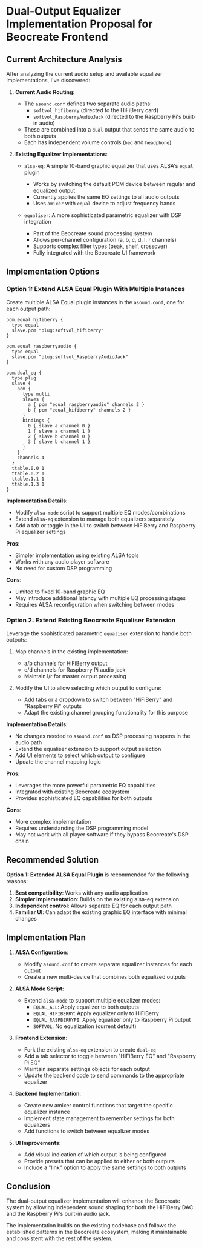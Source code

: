 # Dual-Output Equalizer Implementation Proposal for Beocreate Frontend

## Current Architecture Analysis

After analyzing the current audio setup and available equalizer implementations, I've discovered:

1. **Current Audio Routing**:
   - The `asound.conf` defines two separate audio paths:
     - `softvol_hifiberry` (directed to the HiFiBerry card)
     - `softvol_RaspberryAudioJack` (directed to the Raspberry Pi's built-in audio)
   - These are combined into a `dual` output that sends the same audio to both outputs
   - Each has independent volume controls (`bed` and `headphone`)

2. **Existing Equalizer Implementations**:
   - `alsa-eq`: A simple 10-band graphic equalizer that uses ALSA's `equal` plugin
     - Works by switching the default PCM device between regular and equalized output
     - Currently applies the same EQ settings to all audio outputs
     - Uses `amixer` with `equal` device to adjust frequency bands

   - `equaliser`: A more sophisticated parametric equalizer with DSP integration
     - Part of the Beocreate sound processing system
     - Allows per-channel configuration (a, b, c, d, l, r channels)
     - Supports complex filter types (peak, shelf, crossover)
     - Fully integrated with the Beocreate UI framework

## Implementation Options

### Option 1: Extend ALSA Equal Plugin With Multiple Instances

Create multiple ALSA Equal plugin instances in the `asound.conf`, one for each output path:

```
pcm.equal_hifiberry {
  type equal
  slave.pcm "plug:softvol_hifiberry"
}

pcm.equal_raspberryaudio {
  type equal
  slave.pcm "plug:softvol_RaspberryAudioJack"
}

pcm.dual_eq {
  type plug
  slave {
    pcm {
      type multi
      slaves {
        a { pcm "equal_raspberryaudio" channels 2 }
        b { pcm "equal_hifiberry" channels 2 }
      }
      bindings {
        0 { slave a channel 0 }
        1 { slave a channel 1 }
        2 { slave b channel 0 }
        3 { slave b channel 1 }
      }
    }
    channels 4
  }
  ttable.0.0 1
  ttable.0.2 1
  ttable.1.1 1
  ttable.1.3 1
}
```

**Implementation Details**:
- Modify `alsa-mode` script to support multiple EQ modes/combinations
- Extend `alsa-eq` extension to manage both equalizers separately
- Add a tab or toggle in the UI to switch between HiFiBerry and Raspberry Pi equalizer settings

**Pros**:
- Simpler implementation using existing ALSA tools
- Works with any audio player software
- No need for custom DSP programming

**Cons**:
- Limited to fixed 10-band graphic EQ
- May introduce additional latency with multiple EQ processing stages
- Requires ALSA reconfiguration when switching between modes

### Option 2: Extend Existing Beocreate Equaliser Extension

Leverage the sophisticated parametric `equaliser` extension to handle both outputs:

1. Map channels in the existing implementation:
   - a/b channels for HiFiBerry output
   - c/d channels for Raspberry Pi audio jack
   - Maintain l/r for master output processing

2. Modify the UI to allow selecting which output to configure:
   - Add tabs or a dropdown to switch between "HiFiBerry" and "Raspberry Pi" outputs
   - Adapt the existing channel grouping functionality for this purpose

**Implementation Details**:
- No changes needed to `asound.conf` as DSP processing happens in the audio path
- Extend the equaliser extension to support output selection
- Add UI elements to select which output to configure
- Update the channel mapping logic

**Pros**:
- Leverages the more powerful parametric EQ capabilities
- Integrated with existing Beocreate ecosystem
- Provides sophisticated EQ capabilities for both outputs

**Cons**:
- More complex implementation
- Requires understanding the DSP programming model
- May not work with all player software if they bypass Beocreate's DSP chain

## Recommended Solution

**Option 1: Extended ALSA Equal Plugin** is recommended for the following reasons:

1. **Best compatibility**: Works with any audio application
2. **Simpler implementation**: Builds on the existing alsa-eq extension
3. **Independent control**: Allows separate EQ for each output path
4. **Familiar UI**: Can adapt the existing graphic EQ interface with minimal changes

## Implementation Plan

1. **ALSA Configuration**:
   - Modify `asound.conf` to create separate equalizer instances for each output
   - Create a new multi-device that combines both equalized outputs

2. **ALSA Mode Script**:
   - Extend `alsa-mode` to support multiple equalizer modes:
     - `EQUAL_ALL`: Apply equalizer to both outputs
     - `EQUAL_HIFIBERRY`: Apply equalizer only to HiFiBerry
     - `EQUAL_RASPBERRYPI`: Apply equalizer only to Raspberry Pi output
     - `SOFTVOL`: No equalization (current default)

3. **Frontend Extension**:
   - Fork the existing `alsa-eq` extension to create `dual-eq`
   - Add a tab selector to toggle between "HiFiBerry EQ" and "Raspberry Pi EQ"
   - Maintain separate settings objects for each output
   - Update the backend code to send commands to the appropriate equalizer

4. **Backend Implementation**:
   - Create new amixer control functions that target the specific equalizer instance
   - Implement state management to remember settings for both equalizers
   - Add functions to switch between equalizer modes

5. **UI Improvements**:
   - Add visual indication of which output is being configured
   - Provide presets that can be applied to either or both outputs
   - Include a "link" option to apply the same settings to both outputs

## Conclusion

The dual-output equalizer implementation will enhance the Beocreate system by allowing independent sound shaping for both the HiFiBerry DAC and the Raspberry Pi's built-in audio jack.

The implementation builds on the existing codebase and follows the established patterns in the Beocreate ecosystem, making it maintainable and consistent with the rest of the system.